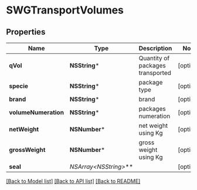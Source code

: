 # SWGTransportVolumes

## Properties
Name | Type | Description | Notes
------------ | ------------- | ------------- | -------------
**qVol** | **NSString*** | Quantity of packages transported | [optional] 
**specie** | **NSString*** | package type | [optional] 
**brand** | **NSString*** | brand | [optional] 
**volumeNumeration** | **NSString*** | packages numeration | [optional] 
**netWeight** | **NSNumber*** | net weight using Kg | [optional] 
**grossWeight** | **NSNumber*** | gross weight using Kg | [optional] 
**seal** | **NSArray&lt;NSString*&gt;*** |  | [optional] 

[[Back to Model list]](../README.md#documentation-for-models) [[Back to API list]](../README.md#documentation-for-api-endpoints) [[Back to README]](../README.md)


